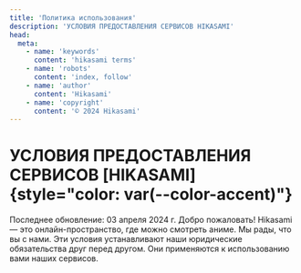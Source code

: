 ```yaml
---
title: 'Политика использования'
description: 'УСЛОВИЯ ПРЕДОСТАВЛЕНИЯ СЕРВИСОВ HIKASAMI'
head:
  meta:
    - name: 'keywords'
      content: 'hikasami terms'
    - name: 'robots'
      content: 'index, follow'
    - name: 'author'
      content: 'Hikasami'
    - name: 'copyright'
      content: '© 2024 Hikasami'
---
```


# УСЛОВИЯ ПРЕДОСТАВЛЕНИЯ СЕРВИСОВ [HIKASAMI]{style="color: var(--color-accent)"}

Последнее обновление: 03 апреля 2024 г.
Добро пожаловать! Hikasami — это онлайн-пространство, где можно смотреть аниме. Мы рады, что вы с нами.
Эти условия устанавливают наши юридические обязательства друг перед другом. Они применяются к использованию вами наших сервисов.
